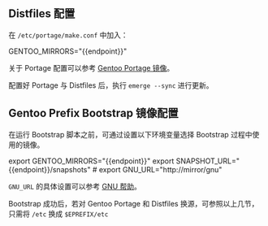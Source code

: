 ## Distfiles 配置

在 `/etc/portage/make.conf` 中加入：

<tmpl z-path="/etc/portage/make.conf" z-append>
GENTOO_MIRRORS="{{endpoint}}"
</tmpl>

关于 Portage 配置可以参考 [Gentoo Portage 镜像](../gentoo-portage/)。

配置好 Portage 与 Distfiles 后，执行 `emerge --sync` 进行更新。

## Gentoo Prefix Bootstrap 镜像配置

在运行 Bootstrap 脚本之前，可通过设置以下环境变量选择 Bootstrap 过程中使用的镜像。

<tmpl z-lang="bash">
export GENTOO_MIRRORS="{{endpoint}}"
export SNAPSHOT_URL="{{endpoint}}/snapshots"
# export GNU_URL="http://mirror/gnu"
</tmpl>

`GNU_URL` 的具体设置可以参考 [GNU 帮助](../gnu/)。

Bootstrap 成功后，若对 Gentoo Portage 和 Distfiles 换源，可参照以上几节，只需将 `/etc` 换成 `$EPREFIX/etc`
